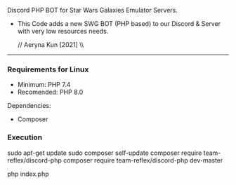 Discord PHP BOT for Star Wars Galaxies Emulator Servers.

* This Code adds a new SWG BOT (PHP based) to our
Discord & Server with very low resources needs.

   // Aeryna Kun [2021] \\\
 
 ----------------------------

### Requirements for Linux

- Minimum: PHP 7.4
- Recomended: PHP 8.0

Dependencies:
- Composer

### Execution

sudo apt-get update
sudo composer self-update
composer require team-reflex/discord-php
composer require team-reflex/discord-php dev-master

php index.php


